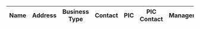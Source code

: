 | Name | Address | Business Type | Contact | PIC | PIC Contact | Manager |
| ---- | ------- | ------------- | ------- | --- | ----------- | ------- |